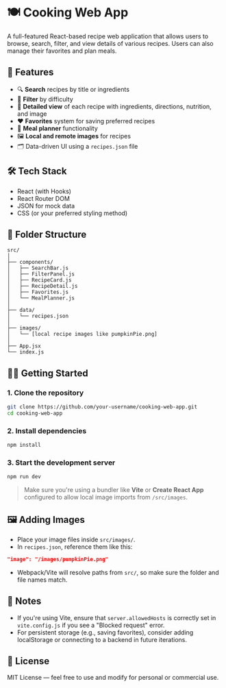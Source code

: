 # 🍽️ Cooking Web App

A full-featured React-based recipe web application that allows users to browse, search, filter, and view details of various recipes. Users can also manage their favorites and plan meals.

## 🚀 Features

- 🔍 **Search** recipes by title or ingredients
- 🎯 **Filter** by difficulty
- 📃 **Detailed view** of each recipe with ingredients, directions, nutrition, and image
- ❤️ **Favorites** system for saving preferred recipes
- 📅 **Meal planner** functionality
- 🖼️ **Local and remote images** for recipes
- 🗂️ Data-driven UI using a `recipes.json` file

## 🛠️ Tech Stack

- React (with Hooks)
- React Router DOM
- JSON for mock data
- CSS (or your preferred styling method)

## 📁 Folder Structure

```
src/
│
├── components/
│   ├── SearchBar.js
│   ├── FilterPanel.js
│   ├── RecipeCard.js
│   ├── RecipeDetail.js
│   ├── Favorites.js
│   └── MealPlanner.js
│
├── data/
│   └── recipes.json
│
├── images/
│   └── [local recipe images like pumpkinPie.png]
│
├── App.jsx
└── index.js
```

## 🧑‍🍳 Getting Started

### 1. Clone the repository

```bash
git clone https://github.com/your-username/cooking-web-app.git
cd cooking-web-app
```

### 2. Install dependencies

```bash
npm install
```

### 3. Start the development server

```bash
npm run dev
```

> Make sure you're using a bundler like **Vite** or **Create React App** configured to allow local image imports from `/src/images`.

## 🖼️ Adding Images

- Place your image files inside `src/images/`.
- In `recipes.json`, reference them like this:

```json
"image": "/images/pumpkinPie.png"
```

- Webpack/Vite will resolve paths from `src/`, so make sure the folder and file names match.

## 🔧 Notes

- If you're using Vite, ensure that `server.allowedHosts` is correctly set in `vite.config.js` if you see a "Blocked request" error.
- For persistent storage (e.g., saving favorites), consider adding localStorage or connecting to a backend in future iterations.

## 📜 License

MIT License — feel free to use and modify for personal or commercial use.
